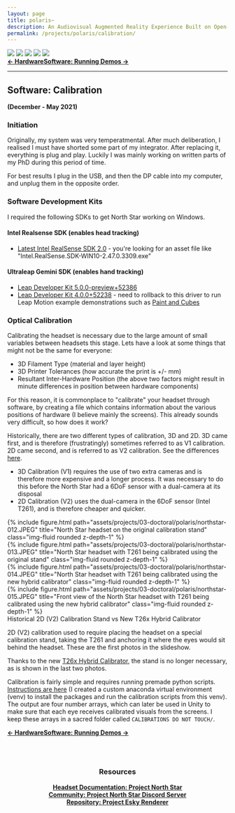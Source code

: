 ```yaml
---
layout: page
title: polaris~
description: An Audiovisual Augmented Reality Experience Built on Open-Source Hardware and Software (2021)
permalink: /projects/polaris/calibration/
---
```

<div class="caption">
    <a href="https://www.microsoft.com/en-gb/windows/"><img src="https://img.shields.io/badge/Platform-Windows-yellow?style=flat-square&logo=windows"></a>
    <a href="https://unity.com/"><img src="https://img.shields.io/badge/Environment-Unity%20&%20Pd-orange?style=flat-square&logo=unity&logoColor=white"></a>
    <a href="https://doi.org/10.21428/92fbeb44.8abb9ce6"><img src="https://img.shields.io/badge/Publication-NIME-green?style=flat-square&logo=readthedocs&logoColor=white"></a>
    <a href="https://github.com/sambilbow/polaris/wiki"><img src="https://img.shields.io/badge/Guide-Wiki-red?style=flat-square&logo=todoist&logoColor=white"></a>
    <a href="https://github.com/sambilbow/polaris/"><img src="https://img.shields.io/badge/Code-GitHub-blue?style=flat-square&logo=github&logoColor=white"></a>
</div>
<b style="text-align: center;" id="bottom-nav"><a href="../hardware/">← Hardware</a><a href="../demos/">Software: Running Demos →</a></b>
<hr class="rounded">

## Software: Calibration 
**(December - May 2021)**
### Initiation
Originally, my system was very temperatmental. After much deliberation, I realised I must have shorted some part of my integrator. After replacing it, everything is plug and play. Luckily I was mainly working on written parts of my PhD during this period of time.

For best results I plug in the USB, and then the DP cable into my computer, and unplug them in the opposite order. 

### Software Development Kits
I required the following SDKs to get North Star working on Windows.

#### Intel Realsense SDK (enables head tracking)
- [Latest Intel RealSense SDK 2.0](https://github.com/IntelRealSense/librealsense/releases) - you're looking for an asset file like "Intel.RealSense.SDK-WIN10-2.47.0.3309.exe"


#### Ultraleap Gemini SDK (enables hand tracking)
- [Leap Developer Kit 5.0.0-preview+52386](https://developer.leapmotion.com/tracking-software-download)
- [Leap Developer Kit 4.0.0+52238](https://github.com/leapmotion/UnityModules/tree/feat-multi-device/Multidevice%20Service) - need to rollback to this driver to run Leap Motion example demonstrations such as [Paint and Cubes](https://drive.google.com/drive/u/0/folders/1o6NCmuz8T7k9R7Mh66pI_O3nZSzBuHJP)


### Optical Calibration

Calibrating the headset is necessary due to the large amount of small variables between headsets this stage. Lets have a look at some things that might not be the same for everyone:

- 3D Filament Type (material and layer height)
- 3D Printer Tolerances (how accurate the print is +/- mm)
- Resultant Inter-Hardware Position (the above two factors might result in minute differences in position between hardware components)

For this reason, it is commonplace to "calibrate" your headset through software, by creating a file which contains information about the various positions of hardware (I believe mainly the screens). This already sounds very difficult, so how does it work?

Historically, there are two different types of calibration, 3D and 2D. 3D came first, and is therefore (frustratingly) sometimes referred to as V1 calibration. 2D came second, and is referred to as V2 calibration. See the differences [here](https://docs.projectnorthstar.org/calibration/getting-started).

- 3D Calibration (V1) requires the use of two extra cameras and is therefore more expensive and a longer process. It was necessary to do this before the North Star had a 6DoF sensor with a dual-camera at its disposal
- 2D Calibration (V2) uses the dual-camera in the 6DoF sensor (Intel T261), and is therefore cheaper and quicker.

<div class="row">
    <div class="col-sm mt-2 mt-md-0">
        {% include figure.html path="assets/projects/03-doctoral/polaris/northstar-012.JPEG" title="North Star headset on the original calibration stand" class="img-fluid rounded z-depth-1" %}
    </div>
    <div class="col-sm mt-2 mt-md-0">
        {% include figure.html path="assets/projects/03-doctoral/polaris/northstar-013.JPEG" title="North Star headset with T261 being calibrated using the original stand" class="img-fluid rounded z-depth-1" %}
    </div>
</div>
<div class="row">
    <div class="col-sm mt-2 mt-md-0">
        {% include figure.html path="assets/projects/03-doctoral/polaris/northstar-014.JPEG" title="North Star headset with T261 being calibrated using the new hybrid calibrator" class="img-fluid rounded z-depth-1" %}
    </div>
    <div class="col-sm mt-2 mt-md-0">
        {% include figure.html path="assets/projects/03-doctoral/polaris/northstar-015.JPEG" title="Front view of the North Star headset with T261 being calibrated using the new hybrid calibrator" class="img-fluid rounded z-depth-1" %}
    </div>
</div>
<div class = "caption">
    Historical 2D (V2) Calibration Stand vs New T26x Hybrid Calibrator
</div>

2D (V2) calibration used to require placing the headset on a special calibration stand, taking the T261 and anchoring it where the eyes would sit behind the headset. These are the first photos in the slideshow.

Thanks to the new <a href="https://github.com/AheadIO/Deck-X/blob/main/Deck_X/STL_files/Calibration_Accessories/DX_T261_Hybrid_Calibrator.stl">T26x Hybrid Calibrator</a>, the stand is no longer necessary, as is shown in the last two photos.

Calibration is fairly simple and requires running premade python scripts. <a href="https://docs.projectnorthstar.org/calibration/2d-calibration">Instructions are here</a> (I created a custom anaconda virtual environment (venv) to install the packages and run the calibration scripts from this venv). The output are four number arrays, which can later be used in Unity to make sure that each eye receives calibrated visuals from the screens. I keep these arrays in a sacred folder called `CALIBRATIONS DO NOT TOUCH/`.
   
<b style="text-align: center;" id="bottom-nav"><a href="../hardware/">← Hardware</a><a href="../demos/">Software: Running Demos →</a></b>

<br><br>
<div style="text-align: center;">
    <h3>Resources</h3>
    <b><a href="https://docs.projectnorthstar.org/">Headset Documentation: Project North Star</a></b><br>
    <b><a href="https://discord.gg/wBsV2ehpq2">Community: Project North Star Discord Server</a></b><br>
    <b><a href="https://github.com/HyperLethalVector/ProjectEsky-UnityIntegration">Repository: Project Esky Renderer</a></b><br>
    <br><br>
</div>